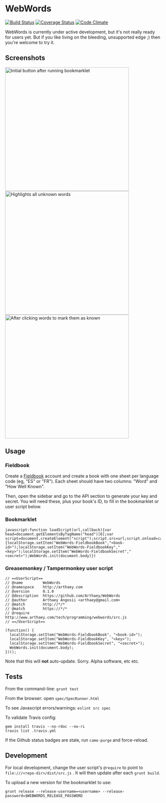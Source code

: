 # WebWords

[![Build Status](https://travis-ci.org/Arthaey/WebWords.svg?branch=master)](https://travis-ci.org/Arthaey/WebWords)
[![Coverage Status](https://coveralls.io/repos/github/Arthaey/WebWords/badge.svg?branch=master)](https://coveralls.io/github/Arthaey/WebWords?branch=master)
[![Code Climate](https://codeclimate.com/github/Arthaey/WebWords.png)](https://codeclimate.com/github/Arthaey/WebWords)

WebWords is currently under active development, but it's not really ready for users yet.
But if you like living on the bleeding, unsupported edge ;) then you're welcome to try it.


## Screenshots

<div>
  <img alt="Initial button after running bookmarklet"
       src="../assets/screenshots/MarkUpWords.jpg?raw=true"
       height="400" style="margin-right: 20px;" />
  <img alt="Highlights all unknown words"
       src="../assets/screenshots/LoadedWords.jpg?raw=true"
       height="400" style="margin-right: 20px;" />
  <img alt="After clicking words to mark them as known"
       src="../assets/screenshots/MarkedAsKnown.jpg?raw=true"
       height="400" />
</div>


## Usage

### Fieldbook

Create a [Fieldbook](https://fieldbook.com) account and create a book with one sheet
per language code (eg, "ES" or "FR"). Each sheet should have two columns:
"Word" and "How Well Known".

Then, open the sidebar and go to the API section to generate your key and secret.
You will need these, plus your book's ID, to fill in the bookmarklet or user script below.


### Bookmarklet

```
javascript:function loadScript(url,callback){var head=document.getElementsByTagName("head")[0];var script=document.createElement("script");script.src=url;script.onload=callback;head.appendChild(script)};loadScript("https://www.arthaey.com/tech/programming/webwords/src.js",function(){localStorage.setItem("WebWords-FieldbookBook","<book-id>");localStorage.setItem("WebWords-FieldbookKey","<key>");localStorage.setItem("WebWords-FieldbookSecret","<secret>");WebWords.init(document.body)})
```


### Greasemonkey / Tampermonkey user script

```
// ==UserScript==
// @name         WebWords
// @namespace    http://arthaey.com
// @version      0.1.0
// @description  https://github.com/Arthaey/WebWords
// @author       Arthaey Angosii <arthaey@gmail.com>
// @match        http://*/*
// @match        https://*/*
// @require      http://www.arthaey.com/tech/programming/webwords/src.js
// ==/UserScript==

(function() {
  localStorage.setItem("WebWords-FieldbookBook", "<book-id>");
  localStorage.setItem("WebWords-FieldbookKey", "<key>");
  localStorage.setItem("WebWords-FieldbookSecret", "<secret>");
  WebWords.init(document.body);
})();
```

Note that this will <strong>not</strong> auto-update. Sorry. Alpha software, etc etc.


## Tests

From the command-line: `grunt test`

From the browser: open `spec/SpecRunner.html`

To see Javascript errors/warnings: `eslint src spec`

To validate Travis config:

```
gem install travis --no-rdoc --no-ri
travis list .travis.yml
```

If the Github status badges are stale, run `camo-purge` and force-reload.


## Development

For local development, change the user script's `@require` to point to
`file:///<repo-dir>/dist/src.js` . It will then update after each `grunt build`.

To upload a new version for the bookmarklet to use:

`grunt release --release-username=<username> --release-password=$WEBWORDS_RELEASE_PASSWORD`
